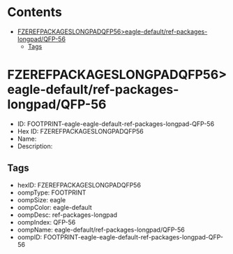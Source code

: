



Contents
========

* [FZEREFPACKAGESLONGPADQFP56>eagle-default/ref-packages-longpad/QFP-56](#fzerefpackageslongpadqfp56eagle-defaultref-packages-longpadqfp-56)
	* [Tags](#tags)

# FZEREFPACKAGESLONGPADQFP56>eagle-default/ref-packages-longpad/QFP-56

- ID: FOOTPRINT-eagle-eagle-default-ref-packages-longpad-QFP-56
- Hex ID: FZEREFPACKAGESLONGPADQFP56
- Name: 
- Description: 

## Tags

- hexID: FZEREFPACKAGESLONGPADQFP56
- oompType: FOOTPRINT
- oompSize: eagle
- oompColor: eagle-default
- oompDesc: ref-packages-longpad
- oompIndex: QFP-56
- oompName: eagle-default/ref-packages-longpad/QFP-56
- oompID: FOOTPRINT-eagle-eagle-default-ref-packages-longpad-QFP-56
